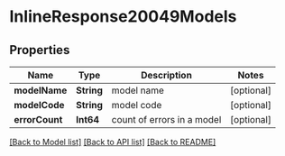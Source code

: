 # InlineResponse20049Models

## Properties
Name | Type | Description | Notes
------------ | ------------- | ------------- | -------------
**modelName** | **String** | model name | [optional] 
**modelCode** | **String** | model code | [optional] 
**errorCount** | **Int64** | count of errors in a model | [optional] 

[[Back to Model list]](../README.md#documentation-for-models) [[Back to API list]](../README.md#documentation-for-api-endpoints) [[Back to README]](../README.md)


